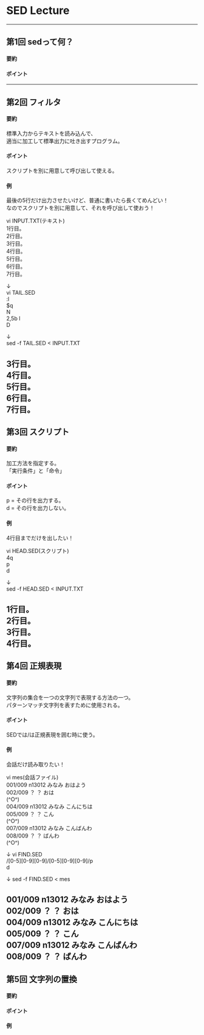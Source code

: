 # SED Lecture
-----
## 第1回      sedって何？
#### 要約
#### ポイント 
-----
## 第2回      フィルタ
#### 要約
標準入力からテキストを読み込んで、  
適当に加工して標準出力に吐き出すプログラム。
#### ポイント
スクリプトを別に用意して呼び出して使える。  
#### 例
最後の5行だけ出力させたいけど、普通に書いたら長くてめんどい！  
なのでスクリプトを別に用意して、それを呼び出して使おう！    

vi INPUT.TXT(テキスト)  
1行目。  
2行目。  
3行目。  
4行目。  
5行目。  
6行目。  
7行目。  

↓  
vi TAIL.SED  
:l  
$q  
N  
2,5b l  
D  

↓  
sed -f TAIL.SED < INPUT.TXT  

3行目。  
4行目。  
5行目。  
6行目。  
7行目。  
----
## 第3回      スクリプト   
#### 要約
加工方法を指定する。  
「実行条件」と「命令」  
#### ポイント
p = その行を出力する。  
d = その行を出力しない。
#### 例
4行目までだけを出したい！  
  
vi HEAD.SED(スクリプト)  
4q  
p  
d  

↓  
sed -f HEAD.SED < INPUT.TXT  
  
1行目。  
2行目。  
3行目。  
4行目。
----
## 第4回      正規表現
#### 要約
文字列の集合を一つの文字列で表現する方法の一つ。  
パターンマッチ文字列を表すために使用される。
#### ポイント  
SEDでは/は正規表現を囲む時に使う。  
#### 例
会話だけ読み取りたい！

vi mes(会話ファイル)  
001/009 n13012  みなみ  おはよう  
002/009 ？      ？      おは  
(^O^)  
004/009 n13012  みなみ  こんにちは  
005/009 ？      ？      こん  
(^O^)  
007/009 n13012  みなみ  こんばんわ  
008/009 ？      ？      ばんわ  
(^O^)

↓
vi FIND.SED  
/[0-5][0-9][0-9]\/[0-5][0-9][0-9]/p  
d  

↓
sed -f FIND.SED < mes

001/009	n13012	みなみ	おはよう  
002/009	？	？	おは  
004/009	n13012	みなみ	こんにちは  
005/009	？	？	こん  
007/009	n13012	みなみ	こんばんわ  
008/009	？	？	ばんわ  
-----------------------------------
## 第5回      文字列の置換
#### 要約
#### ポイント
#### 例
